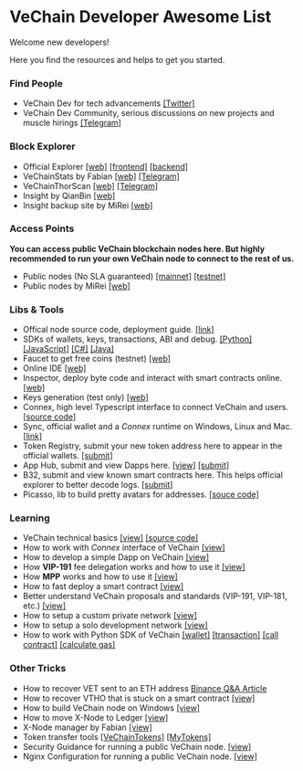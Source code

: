 # VeChain Developer Awesome List

Welcome new developers!

Here you find the resources and helps to get you started.

### Find People

- VeChain Dev for tech advancements [[Twitter]](https://twitter.com/vechaindev)
- VeChain Dev Community, serious discussions on new projects and muscle hirings [[Telegram]](https://t.me/VeChainDevCommunity)

### Block Explorer
- Official Explorer [[web]](https://explore.vechain.org/) [[frontend]](https://github.com/vechain/explorer) [[backend]](https://github.com/vechain/mass)
- VeChainStats by Fabian [[web]](https://vechainstats.com/) [[Telegram]](https://t.me/vechainstats)
- VeChainThorScan [[web]](https://vechainthorscan.com) [[Telegram]](https://t.me/vechainthorscan)
- Insight by QianBin [[web]](https://insight.vecha.in)
- Insight backup site by MiRei [[web]](https://explore.veblocks.net/)

### Access Points

**You can access public VeChain blockchain nodes here. But highly recommended to run your own VeChain node to connect to the rest of us.**

- Public nodes (No SLA guaranteed) [[mainnet]](https://sync-mainnet.vechain.org/) [[testnet]](https://sync-testnet.vechain.org/)
- Public nodes by MiRei [[web]](https://github.com/mirei83/VeChain-PublicNodes)

### Libs & Tools

- Offical node source code, deployment guide. [[link]](https://github.com/vechain/thor)
- SDKs of wallets, keys, transactions, ABI and debug.  [[Python]](https://github.com/vechain/thor-devkit.py) [[JavaScript]](https://github.com/vechain/thor-devkit.js) [[C#]](https://github.com/vechain/thor-devkit.netcore) [[Java]](https://github.com/laalaguer/thor-devkit.java)
- Faucet to get free coins (testnet) [[web]](https://faucet.vecha.in/)
- Online IDE [[web]](https://vechainstore.com/ide)
- Inspector, deploy byte code and interact with smart contracts online. [[web]](https://inspector.vecha.in/)
- Keys generation (test only) [[web]](https://laalaguer.github.io/VeChain-Address/)
- Connex, high level Typescript interface to connect VeChain and users. [[source code]](https://github.com/vechain/connex)
- Sync, official wallet and a *Connex* runtime on Windows, Linux and Mac. [[link]](https://github.com/vechain/thor-sync.electron)
- Token Registry, submit your new token address here to appear in the official wallets. [[submit]](https://github.com/vechain/token-registry)
- App Hub, submit and view Dapps here. [[view]](https://apps.vechain.org/) [[submit]](https://github.com/vechain/app-hub)
- B32, submit and view known smart contracts here. This helps official explorer to better decode logs. [[submit]](https://github.com/vechain/b32)
- Picasso, lib to build pretty avatars for addresses. [[souce code]](https://github.com/vechain/picasso)

### Learning

- VeChain technical basics [[view]](https://docs.vechain.org/) [[source code]](https://github.com/vechain/docs)
- How to work with *Connex* interface of VeChain [[view]](https://docs.vechain.org/)
- How to develop a simple Dapp on VeChain [[view]](https://abyteahead.medium.com/how-to-develop-a-dapp-on-vechain-i-intro-86ccc48ef079?source=your_stories_page-------------------------------------)
- How **VIP-191** fee delegation works and how to use it [[view]](https://abyteahead.medium.com/how-to-integrate-vip-191-i-f50971bb89eb)
- How **MPP** works and how to use it [[view]](https://mirei83.medium.com/how-vechain-mpp-works-and-how-to-use-it-f8affabce7e7)
- How to fast deploy a smart contract [[view]](https://abyteahead.medium.com/how-to-fast-deploy-a-smart-contract-on-vechain-with-bare-hands-eab8d7d96b43)
- Better understand VeChain proposals and standards (VIP-191, VIP-181, etc.) [[view]](https://github.com/vechain/vips/)
- How to setup a custom private network [[view]](https://mirei83.medium.com/vechain-customnetwork-the-bfc-story-f6ede804c94d)
- How to setup a solo development network [[view]](https://mirei83.medium.com/vechain-solo-development-environment-7707f41ac4a7)
- How to work with Python SDK of VeChain [[wallet]](https://mirei83.medium.com/howto-vechain-blockchain-part-1-8eba9b9e2874) [[transaction]](https://mirei83.medium.com/howto-vechain-blockchain-part-2-6ccd31f320c) [[call contract]](https://mirei83.medium.com/howto-vechain-blockchain-part-6-efabbd7b050f) [[calculate gas]](https://mirei83.medium.com/howto-vechain-blockchain-part-7-6b41b1080cd)

### Other Tricks

- How to recover VET sent to an ETH address [Binance Q&A Article](https://support.binance.us/hc/en-us/articles/360050437374-How-to-Recover-VET-Sent-to-an-ETH-Address)
- How to recover VTHO that is stuck on a smart contract [[view]](https://github.com/laalaguer/vechain-withdraw-vtho)
- How to build VeChain node on Windows [[view]](https://mirei83.medium.com/how-to-build-and-use-vechain-thor-in-microsoft-windows-d538c66390e6)
- How to move X-Node to Ledger [[view]](https://mirei83.medium.com/how-to-move-a-vechain-x-node-token-to-a-ledger-nano-hardware-wallet-7935ae218c47) 
- X-Node manager by Fabian [[view]](https://manager.vechainstats.com/)
- Token transfer tools [[VeChainTokens]](https://laalaguer.github.io/vechain-token-transfer/) [[MyTokens]](https://tokens.vecha.in/#/wallets)
- Security Guidance for running a public VeChain node. [[view]](https://github.com/slowmist/vechain-core-nodes-security-checklist/blob/master/README-en.md)
- Nginx Configuration for running a public VeChain node. [[view]](https://gist.github.com/libotony/851b09f9a1a3da935b419e6fe636f9aa)
